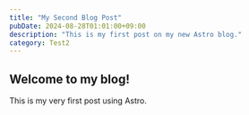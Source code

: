 ```yaml
---
title: "My Second Blog Post"
pubDate: 2024-08-28T01:01:00+09:00
description: "This is my first post on my new Astro blog."
category: Test2
---
```


## Welcome to my blog!

This is my very first post using Astro.
